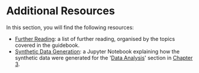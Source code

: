 # Additional Resources

In this section, you will find the following resources:

- [Further Reading](further-reading.md): a list of further reading, organised by the topics covered in the guidebook.
- [Synthetic Data Generation](synthetic_data_generation.ipynb): a Jupyter Notebook explaining how the synthetic data were generated for the '[Data Analysis](../chapter3/project_design/data_analysis.ipynb)' section in [Chapter 3](../chapter3/index.md).
